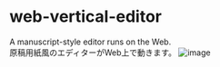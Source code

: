 # web-vertical-editor

A manuscript-style editor runs on the Web.  
原稿用紙風のエディターがWeb上で動きます。
![image](https://user-images.githubusercontent.com/84216737/131428289-d44caf22-775c-42e4-a6b8-de0b76dd83d6.png)
